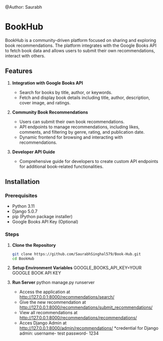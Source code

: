 @Author: Saurabh
# BookHub

BookHub is a community-driven platform focused on sharing and exploring book recommendations. The platform integrates with the Google Books API to fetch book data and allows users to submit their own recommendations, interact with others.

## Features

1. **Integration with Google Books API**
   - Search for books by title, author, or keywords.
   - Fetch and display book details including title, author, description, cover image, and ratings.

2. **Community Book Recommendations**
   - Users can submit their own book recommendations.
   - API endpoints to manage recommendations, including likes, comments, and filtering by genre, rating, and publication date.
   - Dynamic frontend for browsing and interacting with recommendations.

3. **Developer API Guide**
   - Comprehensive guide for developers to create custom API endpoints for additional book-related functionalities.

## Installation

### Prerequisites
- Python 3.11
- Django 5.0.7
- pip (Python package installer)
- Google Books API Key (Optional)

### Steps

1. **Clone the Repository**
   ```bash
   git clone https://github.com/SaurabhSinghal579/Book-Hub.git
   cd BookHub

2. **Setup Environment Variables**
    GOOGLE_BOOKS_API_KEY=YOUR GOOGLE BOOK API KEY

3. **Run Server**
    python manage.py runserver

    - Access the application at http://127.0.0.1:8000/recommendations/search/
    - Give the new recommendation at http://127.0.0.1:8000/recommendations/submit_recommendations/
    - View all recommendations at http://127.0.0.1:8000/recommendations/recommendations/
    - Acces Django Admin at http://127.0.0.1:8000/admin/recommendations/
        *credential for Django admin: username- test
                                      password- 1234 